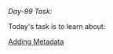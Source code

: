 *Day-99 Task:*

Today's task is to learn about:

[Adding Metadata](https://nextjs.org/learn/dashboard-app/adding-metadata)